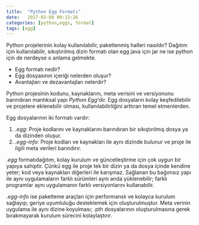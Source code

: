 ```yaml
---
title:  "Python Egg Formatı"
date:   2017-03-08 00:15:26
categories: [python,eggs, format]
tags: [egg]
---
```


Python projelerinin kolay kullanılabilir, paketlenmiş halleri nasıldır? Dağıtım için kullanılabilir, sıkıştırılmış dizin formatı olan egg java için jar ne ise python için de nerdeyse o anlama gelmekte.


* Egg formatı nedir?
* Egg dosyasının içeriği nelerden oluşur?
* Avantajları ve dezavantajları nelerdir?

Python projesinin kodunu, kaynaklarını, meta verisini ve versiyonunu barındıran mantıksal yapı *Python Egg*'dir. Egg dosyaların kolay keşfedilebilir ve projelere eklenebilir olması, kullanılabilirliğini arttıran temel etmenlerden.

Egg dosyalarının iki formatı vardır:
1. *.egg*: Proje kodlarını ve kaynaklarını barındıran bir sıkıştırılmış dosya ya da dizinden oluşur. 
2. *.egg-info*: Proje kodları ve kaynakları ile aynı dizinde bulunur ve proje ile ilgili meta verileri barındırır.

*.egg* formatıdağıtım, kolay kurulum ve güncelleştirme için çok uygun bir yapıya sahiptir. Çünkü egg ile proje tek bir dizin ya da dosya içinde kendine yeter; kod veya kaynakları diğerleri ile karışmaz. Sağlanan bu bağımsız yapı ile aynı uygulamaların farklı sürümleri aynı anda yüklenebilir; farklı programlar aynı uygulamanın farklı versiyonlarını kullanabilir.

*.egg-info* ise paketleme araçları için performanslı ve kolayca kurulum sağlayıp; geriye uyumluluğu desteklemek için oluşturulmuştur. Meta verinin uygulama ile aynı dizine koyulması; .pth dosyalarının oluşturulmasına gerek bırakmayarak kurulum sürecini kolaylaştırır.

